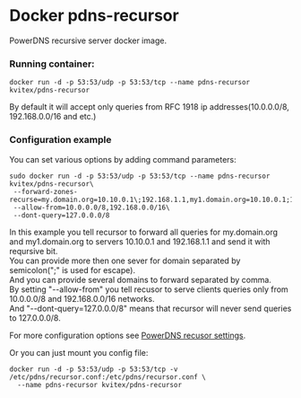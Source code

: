 # Docker pdns-recursor
PowerDNS recursive server docker image.

### Running container:
```
docker run -d -p 53:53/udp -p 53:53/tcp --name pdns-recursor kvitex/pdns-recursor
```

By default it will accept only queries from RFC 1918 ip addresses(10.0.0.0/8, 192.168.0.0/16 and etc.)

 
### Configuration example

You can set various options by adding command parameters:

```
sudo docker run -d -p 53:53/udp -p 53:53/tcp --name pdns-recursor kvitex/pdns-recursor\
 --forward-zones-recurse=my.domain.org=10.10.0.1\;192.168.1.1,my1.domain.org=10.10.0.1;192.168.1.1\
 --allow-from=10.0.0.0/8,192.168.0.0/16\
 --dont-query=127.0.0.0/8
```
In this example you tell recursor to forward all queries for my.domain.org 
and my1.domain.org to servers 10.10.0.1 and 192.168.1.1 and send it with reqursive bit.\
You can provide more then one sever for domain separated by semicolon("\;" is used for escape).\
And you can provide several domains to forward separated by comma.\
By setting "--allow-from" you tell recusor to  serve clients queries only from 10.0.0.0/8  and 192.168.0.0/16 networks.\
And "--dont-query=127.0.0.0/8" means that recursor will never send queries to 127.0.0.0/8.

For more configuration options see [PowerDNS recusor settings](https://docs.powerdns.com/recursor/settings.html#).

Or you can just mount you config file:

```
docker run -d -p 53:53/udp -p 53:53/tcp -v /etc/pdns/recursor.conf:/etc/pdns/recursor.conf \
  --name pdns-recursor kvitex/pdns-recursor
```



